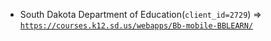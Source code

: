  - South Dakota Department of Education(`client_id=2729`) => [`https://courses.k12.sd.us/webapps/Bb-mobile-BBLEARN/`](https://courses.k12.sd.us/webapps/Bb-mobile-BBLEARN/)
